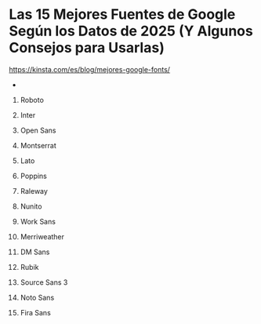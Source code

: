 # Las 15 Mejores Fuentes de Google Según los Datos de 2025 (Y Algunos Consejos para Usarlas)

https://kinsta.com/es/blog/mejores-google-fonts/

-

1. Roboto

2. Inter

3. Open Sans

4. Montserrat

5. Lato

6. Poppins

7. Raleway

8. Nunito

9. Work Sans

10. Merriweather

11. DM Sans

12. Rubik

13. Source Sans 3

14. Noto Sans

15. Fira Sans

